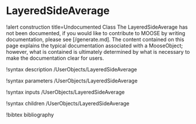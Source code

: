 <!-- MOOSE Documentation Stub: Remove this when content is added. -->

# LayeredSideAverage

!alert construction title=Undocumented Class
The LayeredSideAverage has not been documented, if you would like to contribute to MOOSE by
writing documentation, please see [/generate.md]. The content contained on this page explains
the typical documentation associated with a MooseObject; however, what is contained is ultimately
determined by what is necessary to make the documentation clear for users.

!syntax description /UserObjects/LayeredSideAverage

!syntax parameters /UserObjects/LayeredSideAverage

!syntax inputs /UserObjects/LayeredSideAverage

!syntax children /UserObjects/LayeredSideAverage

!bibtex bibliography
